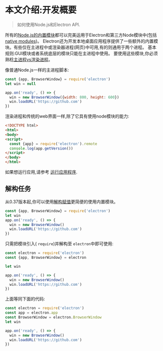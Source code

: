 # 本文介绍:开发概要
> 如何使用Node.js和Electron API.

所有的[Node.js的内置模块](https://nodejs.org/api/)都可以完美运用于Electron和第三方Node模块中(包括[native modules](../tutorial/using-node-node-modules.md))。
Electron还为开发本地桌面应用程序提供了一些额外的内置模块。有些仅在主进程中或渲染器进程(网页)中可用,有的则通用于两个进程。
基本规则:GUI模块或者系统底层的模块只能在主进程中使用。
要使用这些模块,你必须熟稔[主进程vs渲染进程](../tutorial/quick-start.md#main-process)。           

像普通Node.js一样的主进程脚本:
```JavaScript
const {app, BrowserWindow} = require('electron')
let win = null

app.on('ready', () => {
  win = new BrowserWindow({width: 800, height: 600})
  win.loadURL('https://github.com')
})
```

渲染进程和传统的web界面一样,除了它具有使用node模块的能力:

```html
<!DOCTYPE html>
<html>
<body>
<script>
  const {app} = require('electron').remote
  console.log(app.getVersion())
</script>
</body>
</html>
```

如果想运行应用,请参考 [运行应用程序](../tutorial/quick-start.md#run-your-app).         

## 解构任务
从0.37版本起,你可以使用[解构赋值][destructuring-assignment]更简便的使用内置模块。

```JavaScript
const {app, BrowserWindow} = require('electron')
let win
app.on('ready', () => {
  win = new BrowserWindow()
  win.loadURL('https://github.com')
})
```

只需把模块引入( `require`)并解构至 `electron`中即可使用:
```JavaScript
const electron = require('electron')
const {app, BrowserWindow} = electron

let win

app.on('ready', () => {
  win = new BrowserWindow()
  win.loadURL('https://github.com')
})
```
上面等同下面的代码:
```JavaScript
const electron = require('electron')
const app = electron.app
const BrowserWindow = electron.BrowserWindow
let win

app.on('ready', () => {
  win = new BrowserWindow()
  win.loadURL('https://github.com')
})
```

[gui]: https://en.wikipedia.org/wiki/Graphical_user_interface
[destructuring-assignment]: https://developer.mozilla.org/zh-CN/docs/Web/JavaScript/Reference/Operators/Destructuring_assignment